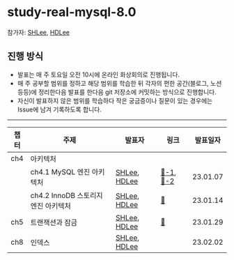 # study-real-mysql-8.0

참가자: [SHLee](https://github.com/iseunghan), [HDLee](https://github.com/Virtual-HDL)

## 진행 방식
- 발표는 매 주 토요일 오전 10시에 온라인 화상회의로 진행됩니다.
- 매 주 공부할 범위를 정하고 해당 범위를 학습한 뒤 각자의 편한 공간(블로그, 노션 등등)에 정리한다음 발표를 한다음 git 저장소에 커밋하는 방식으로 진행합니다.
- 자신이 발표하지 않은 범위를 학습하다 작은 궁금증이나 질문이 있는 경우에는 Issue에 남겨 기록하도록 합니다.

---

| 챕터 | 주제 | 발표자 | 링크 | 발표일자 |
| - | - | - | - | - |
| ch4 | 아키텍처 |  |  |  |
|  | ch4.1 MySQL 엔진 아키텍처 | [SHLee](https://github.com/iseunghan), [HDLee](https://github.com/Virtual-HDL) | [🔗-1](https://github.com/iseunghan/study-real-mysql-8.0/blob/main/ch4.MySQL%20%EC%95%84%ED%82%A4%ED%85%8D%EC%B2%98/4.1.MySQL%EC%97%94%EC%A7%84-%EC%95%84%ED%82%A4%ED%85%8D%EC%B2%98/README-01.md), [🔗-2](https://github.com/iseunghan/study-real-mysql-8.0/blob/main/ch4.MySQL%20%EC%95%84%ED%82%A4%ED%85%8D%EC%B2%98/4.1.MySQL%EC%97%94%EC%A7%84-%EC%95%84%ED%82%A4%ED%85%8D%EC%B2%98/README-02.md) | 23.01.07 |
|  | ch4.2 InnoDB 스토리지 엔진 아키텍처 | [SHLee](https://github.com/iseunghan), [HDLee](https://github.com/Virtual-HDL) | [🔗](https://github.com/iseunghan/study-real-mysql-8.0/tree/main/ch4.MySQL%20%EC%95%84%ED%82%A4%ED%85%8D%EC%B2%98/4.2InnoDB-%EC%8A%A4%ED%86%A0%EB%A6%AC%EC%A7%80-%EC%97%94%EC%A7%84-%EC%95%84%ED%82%A4%ED%85%8D%EC%B2%98) | 23.01.14 |
| ch5 | 트랜잭션과 잠금 | [SHLee](https://github.com/iseunghan), [HDLee](https://github.com/Virtual-HDL) | [🔗](https://github.com/iseunghan/study-real-mysql-8.0/tree/main/ch5.%ED%8A%B8%EB%9E%9C%EC%9E%AD%EC%85%98%EA%B3%BC-%EC%9E%A0%EA%B8%88) | 23.01.29 |
| ch8 | 인덱스 | [SHLee](https://github.com/iseunghan), [HDLee](https://github.com/Virtual-HDL) | | 23.02.02 |
